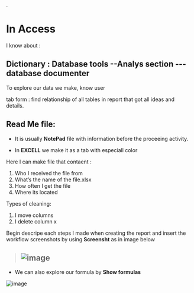 
.

# In Access 


I know about :




## Dictionary :  Database tools --Analys section --- database documenter 


To explore our data we make, know user  

tab form : find relationship of all tables in report that got all ideas and details.




## Read Me file: 


- It is usually **NotePad** file with information before the proceeing activity.


- In **EXCELL** we make it as a tab with especiall color 


Here I can make file that contaent :


1.	Who I received the file from
2.	What’s the name of the file.xlsx
3.	How often I get the file
4.	Where its located


Types of cleaning:


1.	I move columns
2.	I delete column x


Begin descripe each steps I made when creating the report and insert the workflow screenshots by using **Screensht** as in image below


> ## ![image](https://user-images.githubusercontent.com/36210723/105223697-ca128280-5b64-11eb-81a8-3bd64eaf5d4a.png)



- We can also explore our formula by **Show formulas**


![image](https://user-images.githubusercontent.com/36210723/105224020-4ad17e80-5b65-11eb-98c6-c185d8caf556.png)



